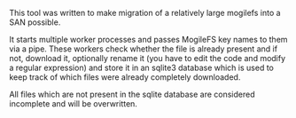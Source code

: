 This tool was written to make migration of a relatively large mogilefs into a
SAN possible.

It starts multiple worker processes and passes MogileFS key names to them via a
pipe. These workers check whether the file is already present and if not,
download it, optionally rename it (you have to edit the code and modify a
regular expression) and store it in an sqlite3 database which is used to keep
track of which files were already completely downloaded.

All files which are not present in the sqlite database are considered
incomplete and will be overwritten.


